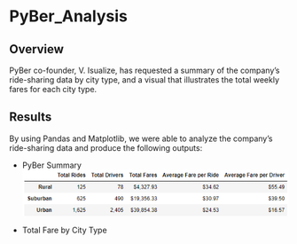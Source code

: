 # PyBer_Analysis
## Overview
PyBer co-founder, V. Isualize, has requested a summary of the company’s ride-sharing data by city type, and a visual that illustrates the total weekly fares for each city type. 

## Results
By using Pandas and Matplotlib, we were able to analyze the company’s ride-sharing data and produce the following outputs:
- PyBer Summary
![PyBer_Summary](\PyBer_summary.PNG)

- Total Fare by City Type

